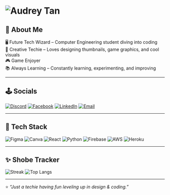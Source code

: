 <!-- 🌸 Animated Pixel Name Header -->
# ![Audrey Tan](https://readme-typing-svg.demolab.com?font=Press+Start+2P&size=28&pause=1000&color=FF69B4&width=600&lines=👾+Audrey+Tan+👾;Future+Tech+Wizard;Creative+Techie+%7C+Game+Enjoyer;Always+Leveling+Up!)


## 🌸 **About Me**
🖥 Future Tech Wizard – Computer Engineering student diving into coding<br>
🎨 Creative Techie – Loves designing thumbnails, game graphics, and cool visuals<br>
🎮 Game Enjoyer<br>
📚 Always Learning – Constantly learning, experimenting, and improving

---

## 🕹️ **Socials**
[![Discord](https://img.shields.io/badge/Discord-FFE4E1?style=for-the-badge&logo=discord&logoColor=FF69B4)](https://discord.gg/shobe_xbt)
[![Facebook](https://img.shields.io/badge/Facebook-FFB6C1?style=for-the-badge&logo=Facebook&logoColor=white)](https://www.facebook.com/shobe03)
[![LinkedIn](https://img.shields.io/badge/LinkedIn-E6E6FA?style=for-the-badge&logo=linkedin&logoColor=purple)](https://www.linkedin.com/in/audrey-tan-72a514351/)
[![Email](https://img.shields.io/badge/Gmail-FFD1DC?style=for-the-badge&logo=gmail&logoColor=FF69B4)](mailto:audreyannetan13@gmail.com)

---

## 🌈 **Tech Stack**
![Figma](https://img.shields.io/badge/Figma-FFB6C1?style=for-the-badge&logo=figma&logoColor=white)
![Canva](https://img.shields.io/badge/Canva-FFD1DC?style=for-the-badge&logo=canva&logoColor=purple)
![React](https://img.shields.io/badge/React-E6E6FA?style=for-the-badge&logo=react&logoColor=FF69B4)
![Python](https://img.shields.io/badge/Python-FFE4E1?style=for-the-badge&logo=python&logoColor=purple)
![Firebase](https://img.shields.io/badge/Firebase-FFDAB9?style=for-the-badge&logo=firebase&logoColor=FF69B4)
![AWS](https://img.shields.io/badge/AWS-FFF0F5?style=for-the-badge&logo=amazon-aws&logoColor=purple)
![Heroku](https://img.shields.io/badge/Heroku-FFD1DC?style=for-the-badge&logo=heroku&logoColor=purple)

---

## ✨ **Shobe Tracker**
![Streak](https://streak-stats.demolab.com?user=AudreyTan03&theme=soft-green&ring=FFB6C1&fire=FF69B4&currStreakLabel=FFD1DC) 
![Top Langs](https://github-readme-stats.vercel.app/api/top-langs/?username=AudreyTan03&layout=compact&theme=omni&title_color=FFB6C1&text_color=FFD1DC&bg_color=151515)

---


⭐ _“Just a techie having fun leveling up in design & coding.”_




